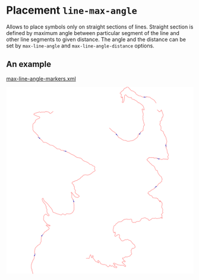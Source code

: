 
# Placement `line-max-angle`

Allows to place symbols only on straight sections of lines. Straight section is defined by maximum angle between particular segment of the line and other line segments to given distance. The angle and the distance can be set by `max-line-angle` and `max-line-angle-distance` options.

## An example

[max-line-angle-markers.xml](https://github.com/mapycz/test-data-visual/blob/master/styles/max-line-angle-markers.xml)

![max-line-angle-markers](https://raw.githubusercontent.com/mapycz/test-data-visual/master/images/max-line-angle-markers-1024-1024-1.0-agg-reference.png)
